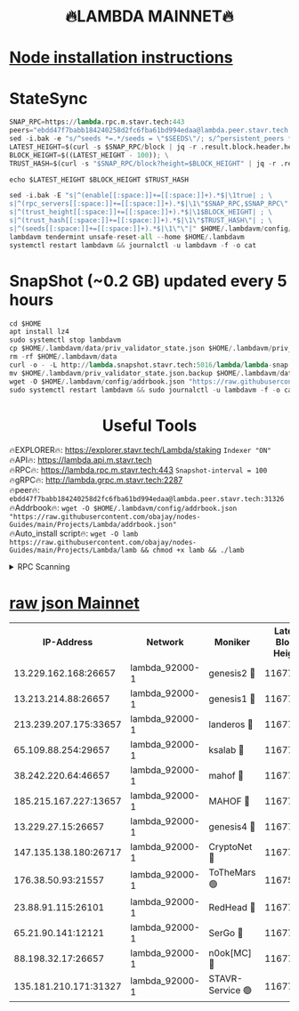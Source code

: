 <h1 align="center"> 🔥LAMBDA MAINNET🔥</h1>


[Node installation instructions](https://github.com/obajay/nodes-Guides/tree/main/Projects/Lambda)
=


# StateSync
```python
SNAP_RPC=https://lambda.rpc.m.stavr.tech:443
peers="ebdd47f7babb184240258d2fc6fba61bd994edaa@lambda.peer.stavr.tech:31326" 
sed -i.bak -e "s/^seeds *=.*/seeds = \"$SEEDS\"/; s/^persistent_peers *=.*/persistent_peers = \"$PEERS\"/" $HOME/.lambdavm/config/config.toml
LATEST_HEIGHT=$(curl -s $SNAP_RPC/block | jq -r .result.block.header.height); \
BLOCK_HEIGHT=$((LATEST_HEIGHT - 100)); \
TRUST_HASH=$(curl -s "$SNAP_RPC/block?height=$BLOCK_HEIGHT" | jq -r .result.block_id.hash)

echo $LATEST_HEIGHT $BLOCK_HEIGHT $TRUST_HASH

sed -i.bak -E "s|^(enable[[:space:]]+=[[:space:]]+).*$|\1true| ; \
s|^(rpc_servers[[:space:]]+=[[:space:]]+).*$|\1\"$SNAP_RPC,$SNAP_RPC\"| ; \
s|^(trust_height[[:space:]]+=[[:space:]]+).*$|\1$BLOCK_HEIGHT| ; \
s|^(trust_hash[[:space:]]+=[[:space:]]+).*$|\1\"$TRUST_HASH\"| ; \
s|^(seeds[[:space:]]+=[[:space:]]+).*$|\1\"\"|" $HOME/.lambdavm/config/config.toml
lambdavm tendermint unsafe-reset-all --home $HOME/.lambdavm
systemctl restart lambdavm && journalctl -u lambdavm -f -o cat

```
# SnapShot (~0.2 GB) updated every 5 hours
```python
cd $HOME
apt install lz4
sudo systemctl stop lambdavm
cp $HOME/.lambdavm/data/priv_validator_state.json $HOME/.lambdavm/priv_validator_state.json.backup
rm -rf $HOME/.lambdavm/data
curl -o - -L http://lambda.snapshot.stavr.tech:5016/lambda/lambda-snap.tar.lz4 | lz4 -c -d - | tar -x -C $HOME/.lambdavm --strip-components 2
mv $HOME/.lambdavm/priv_validator_state.json.backup $HOME/.lambdavm/data/priv_validator_state.json
wget -O $HOME/.lambdavm/config/addrbook.json "https://raw.githubusercontent.com/obajay/nodes-Guides/main/Projects/Lambda/addrbook.json"
sudo systemctl restart lambdavm && sudo journalctl -u lambdavm -f -o cat
```
 <h1 align="center"> Useful Tools</h1>

🔥EXPLORER🔥:      https://explorer.stavr.tech/Lambda/staking	        `Indexer "ON"` \
🔥API🔥: 			 		 https://lambda.api.m.stavr.tech \
🔥RPC🔥:           https://lambda.rpc.m.stavr.tech:443	              `Snapshot-interval = 100` \
🔥gRPC🔥:          http://lambda.grpc.m.stavr.tech:2287 \
🔥peer🔥:					 `ebdd47f7babb184240258d2fc6fba61bd994edaa@lambda.peer.stavr.tech:31326` \
🔥Addrbook🔥:    ```wget -O $HOME/.lambdavm/config/addrbook.json "https://raw.githubusercontent.com/obajay/nodes-Guides/main/Projects/Lambda/addrbook.json"``` \
🔥Auto_install script🔥: ```wget -O lamb https://raw.githubusercontent.com/obajay/nodes-Guides/main/Projects/Lambda/lamb && chmod +x lamb && ./lamb```


<details>
<summary>RPC Scanning</summary>

<h2 align="center"> We scan nodes in real time every 4 hours. And we provide the final result of RPC endpoints.
We cannot influence the operation of these nodes in any way. </h2>


```python
If Voting Power is higher than 0 --> then the Node is a validator of the network and may be subject to attack and be a potential threat to the chain.
```
```python
We marked such validators with a red symbol
```

</details>

[raw json Mainnet](https://rpc-check.lambm.stavr.tech/lambm/rpc-lambm-result.json)
=


<table><tr><th>IP-Address</th><th>Network</th><th>Moniker</th><th>Latest Block Height</th><th>Earliest Block Height</th><th>Catching Up</th><th>Tx Index</th><th>Voting Power</th><th>Scan Time</th></tr><tr><td>13.229.162.168:26657</td><td>lambda_92000-1</td><td>genesis2 🔴</td><td>11677157</td><td>1</td><td>False</td><td>on</td><td>16878690</td><td>2024-02-12T12:34:25.385994161UTC</td></tr><tr><td>13.213.214.88:26657</td><td>lambda_92000-1</td><td>genesis1 🔴</td><td>11677159</td><td>1</td><td>False</td><td>on</td><td>107835</td><td>2024-02-12T12:34:30.233857619UTC</td></tr><tr><td>213.239.207.175:33657</td><td>lambda_92000-1</td><td>landeros 🔴</td><td>11677157</td><td>8136001</td><td>False</td><td>off</td><td>1852485</td><td>2024-02-12T12:34:17.676231235UTC</td></tr><tr><td>65.109.88.254:29657</td><td>lambda_92000-1</td><td>ksalab 🔴</td><td>11677160</td><td>8715001</td><td>False</td><td>on</td><td>510465</td><td>2024-02-12T12:34:33.349888554UTC</td></tr><tr><td>38.242.220.64:46657</td><td>lambda_92000-1</td><td>mahof 🔴</td><td>11677160</td><td>10131001</td><td>False</td><td>off</td><td>770350</td><td>2024-02-12T12:34:37.749184548UTC</td></tr><tr><td>185.215.167.227:13657</td><td>lambda_92000-1</td><td>MAHOF 🔴</td><td>11677159</td><td>10134001</td><td>False</td><td>on</td><td>2051510</td><td>2024-02-12T12:34:29.038879742UTC</td></tr><tr><td>13.229.27.15:26657</td><td>lambda_92000-1</td><td>genesis4 🔴</td><td>11677158</td><td>11043001</td><td>False</td><td>on</td><td>9665448</td><td>2024-02-12T12:34:28.644746876UTC</td></tr><tr><td>147.135.138.180:26717</td><td>lambda_92000-1</td><td>CryptoNet 🔴</td><td>11677159</td><td>11383001</td><td>False</td><td>off</td><td>772237</td><td>2024-02-12T12:34:30.516829985UTC</td></tr><tr><td>176.38.50.93:21557</td><td>lambda_92000-1</td><td>ToTheMars 🟢</td><td>11675600</td><td>11395001</td><td>False</td><td>on</td><td>0</td><td>2024-02-12T12:34:37.070863635UTC</td></tr><tr><td>23.88.91.115:26101</td><td>lambda_92000-1</td><td>RedHead 🔴</td><td>11677157</td><td>11577157</td><td>False</td><td>off</td><td>553202</td><td>2024-02-12T12:34:17.921207967UTC</td></tr><tr><td>65.21.90.141:12121</td><td>lambda_92000-1</td><td>SerGo 🔴</td><td>11677160</td><td>11577160</td><td>False</td><td>off</td><td>10612089</td><td>2024-02-12T12:34:37.451432859UTC</td></tr><tr><td>88.198.32.17:26657</td><td>lambda_92000-1</td><td>n0ok[MC] 🔴</td><td>11677161</td><td>11577161</td><td>False</td><td>off</td><td>1578630</td><td>2024-02-12T12:34:40.847240818UTC</td></tr><tr><td>135.181.210.171:31327</td><td>lambda_92000-1</td><td>STAVR-Service 🟢</td><td>11677160</td><td>11674501</td><td>False</td><td>on</td><td>0</td><td>2024-02-12T12:34:32.963040196UTC</td></tr></table>
